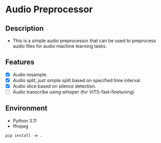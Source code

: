 # Audio Preprocessor

## Description

- This is a simple audio preprocessor that can be used to preprocess audio files for audio machine learning tasks.

## Features

- [x] Audio resample. 
- [x] Audio split, just simple split based on specified time interval. 
- [x] Audio slice based on silence detection.
- [ ] Audio transcribe using whisper (for VITS-fast-finetuning)

## Environment

- Python 3.11
- ffmpeg

```
pip install -e .
```
